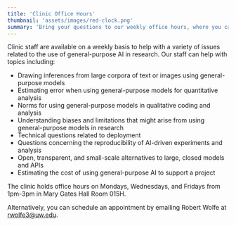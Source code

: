 ```yaml
---
title: 'Clinic Office Hours'
thumbnail: 'assets/images/red-clock.png'
summary: 'Bring your questions to our weekly office hours, where you can leverage the expertise of our faculty to help with research design.'
---
```


Clinic staff are available on a weekly basis to help with a variety of issues related to the use of general-purpose AI in research. Our staff can help
with topics including:

* Drawing inferences from large corpora of text or images using general-purpose models
* Estimating error when using general-purpose models for quantitative analysis
* Norms for using general-purpose models in qualitative coding and analysis
* Understanding biases and limitations that might arise from using general-purpose models in research
* Technical questions related to deployment
* Questions concerning the reproducibility of AI-driven experiments and analysis
* Open, transparent, and small-scale alternatives to large, closed models and APIs
* Estimating the cost of using general-purpose AI to support a project

The clinic holds office hours on Mondays, Wednesdays, and Fridays from 1pm-3pm in Mary Gates Hall Room 015H.

Alternatively, you can schedule an appointment by emailing Robert Wolfe at [rwolfe3@uw.edu](rwolfe3@uw.edu).